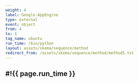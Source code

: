 ```yaml
---
weight: 4
label: Google-AppEngine
type: external
event: object
from: 4
to: 1
tag_name: ubuntu
run_time: /bin/python
layout: assets/skema/sequence/method
redirect_from: /assets/skema/sequence/method/method5.txt
---
```

#!{{ page.run_time }}
---
